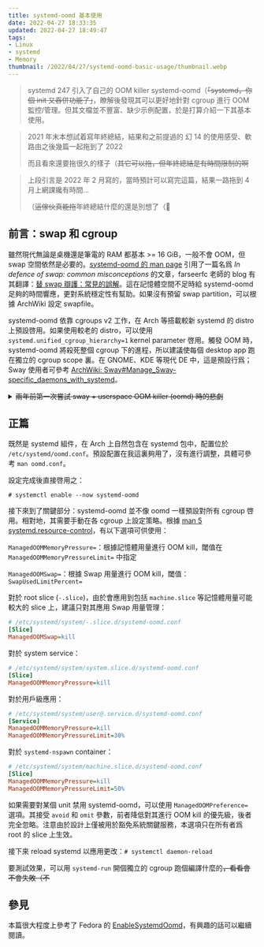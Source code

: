 ```yaml
---
title: systemd-oomd 基本使用
date: 2022-04-27 18:33:35
updated: 2022-04-27 18:49:47
tags:
- Linux
- systemd
- Memory
thumbnail: /2022/04/27/systemd-oomd-basic-usage/thumbnail.webp
---
```


> systemd 247 引入了自己的 OOM killer systemd-oomd（~~「systemd，你個 init 又吞併功能了」~~，瞭解後發現其可以更好地針對 cgroup 進行 OOM 監控/管理。但其文檔並不豐富、缺少示例配置，於是打算介紹一下其基本使用。
>
> <!-- more -->

> 2021 年末本想試着寫年終總結，結果和之前提過的 幻 14 的使用感受、軟路由之後幾篇一起拖到了 2022
>
> 而且看來還要拖很久的樣子（~~其它可以拖，但年終總結是有時間限制的啊~~

> 上段引言是 2022 年 2 月寫的，當時預計可以寫完這篇，結果一路拖到 4 月上網課纔有時間…
>
> （~~這傢伙真能拖~~年終總結什麼的還是別想了（🌚

## 前言：swap 和 cgroup

雖然現代無論是桌機還是筆電的 RAM 都基本 >= 16 GiB，一般不會 OOM，但 swap 空間依然是必要的。[systemd-oomd 的 man page](https://man.archlinux.org/man/systemd-oomd.8#SETUP_INFORMATION) 引用了一篇名爲 *In defence of swap: common misconceptions* 的文章，farseerfc 老師的 blog 有其翻譯：[替 swap 辯護：常見的誤解](https://farseerfc.me/in-defence-of-swap.html)。這在記憶體空間不足時給 systemd-oomd 足夠的時間響應，更對系統穩定性有幫助。如果沒有預留 swap partition，可以根據 ArchWiki 設定 swapfile。

systemd-oomd 依靠 cgroups v2 工作，在 Arch 等搭載較新 systemd 的 distro 上預設啓用。如果使用較老的 distro，可以使用 `systemd.unified_cgroup_hierarchy=1` kernel parameter 啓用。觸發 OOM 時，systemd-oomd 將殺死整個 cgroup 下的進程，所以建議使每個 desktop app 跑在獨立的 cgroup scope 裏。在 GNOME、KDE 等現代 DE 中，這是預設行爲；Sway 使用者可參考 [ArchWiki: Sway#Manage_Sway-specific_daemons_with_systemd](https://wiki.archlinux.org/title/Sway#Manage_Sway-specific_daemons_with_systemd)。

<details>
    <summary><del>兩年前第一次嘗試 sway + userspace OOM killer (oomd) 時的悲劇</del></summary>

    <img src="/2022/04/27/systemd-oomd-basic-usage/log.jpg">

    <img src="/2022/04/27/systemd-oomd-basic-usage/chat.png">

</details>

## 正篇

既然是 systemd 組件，在 Arch 上自然包含在 systemd 包中，配置位於 `/etc/systemd/oomd.conf`。預設配置在我這裏夠用了，沒有進行調整，具體可參考 `man oomd.conf`。

設定完成後直接啓用之：

`# systemctl enable --now systemd-oomd`

接下來到了關鍵部分：systemd-oomd 並不像 oomd 一樣預設對所有 cgroup 啓用。相對地，其需要手動在各 cgroup 上設定策略。根據 [man 5 systemd.resource-control](https://man.archlinux.org/man/systemd.resource-control.5.en)，有以下選項可供使用：

`ManagedOOMMemoryPressure=`：根據記憶體用量進行 OOM kill，閾值在 `ManagedOOMMemoryPressureLimit=` 中指定

`ManagedOOMSwap=`：根據 Swap 用量進行 OOM kill，閾值：`SwapUsedLimitPercent=`

對於 root slice (`-.slice`)，由於會應用到包括 `machine.slice` 等記憶體用量可能較大的 slice 上，建議只對其應用 Swap 用量管理：

```ini
# /etc/systemd/system/-.slice.d/systemd-oomd.conf
[Slice]
ManagedOOMSwap=kill
```

對於 system service：

```ini
# /etc/systemd/system/system.slice.d/systemd-oomd.conf
[Slice]
ManagedOOMMemoryPressure=kill
```

對於用戶級應用：

```ini
# /etc/systemd/system/user@.service.d/systemd-oomd.conf
[Service]
ManagedOOMMemoryPressure=kill
ManagedOOMMemoryPressureLimit=30%
```

對於 `systemd-nspawn` container：

```ini
# /etc/systemd/system/machine.slice.d/systemd-oomd.conf
[Slice]
ManagedOOMMemoryPressure=kill
ManagedOOMMemoryPressureLimit=50%
```

如果需要對某個 unit 禁用 systemd-oomd，可以使用 `ManagedOOMPreference=` 選項。其接受 `avoid` 和 `omit` 參數，前者降低對其進行 OOM kill 的優先級，後者完全忽略。注意由於設計上僅被用於豁免系統關鍵服務，本選項只在所有者爲 root 的 slice 上生效。

接下來 reload systemd 以應用更改：`# systemctl daemon-reload`

要測試效果，可以用 `systemd-run` 開個獨立的 cgroup 跑個編譯什麼的~~，看看會不會失敗（不~~

## 參見

本篇很大程度上參考了 Fedora 的 [EnableSystemdOomd](https://fedoraproject.org/wiki/Changes/EnableSystemdOomd)，有興趣的話可以繼續閱讀。
